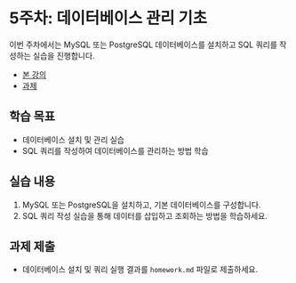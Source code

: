 # 5주차: 데이터베이스 관리 기초

이번 주차에서는 MySQL 또는 PostgreSQL 데이터베이스를 설치하고 SQL 쿼리를 작성하는 실습을 진행합니다.

- [본 강의](./lesson.md)
- [과제](./homework.md)

## 학습 목표
- 데이터베이스 설치 및 관리 실습
- SQL 쿼리를 작성하여 데이터베이스를 관리하는 방법 학습

## 실습 내용
1. MySQL 또는 PostgreSQL을 설치하고, 기본 데이터베이스를 구성합니다.
2. SQL 쿼리 작성 실습을 통해 데이터를 삽입하고 조회하는 방법을 학습하세요.

## 과제 제출
- 데이터베이스 설치 및 쿼리 실행 결과를 `homework.md` 파일로 제출하세요.
